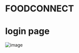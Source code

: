 # FOODCONNECT
# login page
![image](https://github.com/shaikhz-uc/FOODCONNECT/assets/156159919/74215f74-8476-4ad3-9972-257bcf4745b9)

